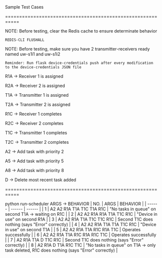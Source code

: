 Sample Test Cases

===========================================================

NOTE: Before testing, clear the Redis cache to ensure determinate behavior

	REDIS-CLI FLUSHALL
NOTE: Before testing, make sure you have 2 transmitter-receivers ready named uw-s1i1 and uw-s1i2

    Reminder: Run flask device-credentials push after every modification to the device-credentials JSON file

R1A -> Receiver 1 is assigned

R2A -> Receiver 2 is assigned

T1A -> Transmitter 1 is assigned

T2A -> Transmitter 2 is assigned

R1C -> Receiver 1 completes

R2C -> Receiver 2 completes

T1C -> Transmitter 1 completes

T2C -> Transmitter 2 completes

A2  -> Add task with priority 2

A5  -> Add task with priority 5

A8  -> Add task with priority 8

D   -> Delete most recent task added

===========================================================

python run-scheduler ARGS -> BEHAVIOR
| NO. | ARGS | BEHAVIOR |
| ------ | ------ | ------ |
| 1 | A2 A2 R1A T1A T1C T1A R1C | "No tasks in queue" on second T1A -> waiting on R1C |
| 2 | A2 A2 R1A R1A T1A T1C R1C | "Device in use" on second R1A |
| 3 | A2 A2 R1A T1A T1C T1C R1C | Second T1C does nothing (says "Error" correctly) |
| 4 | A2 A2 R1A T1A T1A T1C R1C | "Device in use" on second T1A |
| 5 | A2 A2 R1A T1A R1C R1A T1C | Operates successfully |
| 6 | A2 A2 R1A T1A R1C R1A R1C T1C | Operates successfully |
| 7 | A2 R1A T1A D T1C R1C | Second T1C does nothing (says "Error" correctly) |
| 8 | A2 R1A D T1A R1C T1C | "No tasks in queue" on T1A -> only task deleted, R1C does nothing (says "Error" correctly) |
